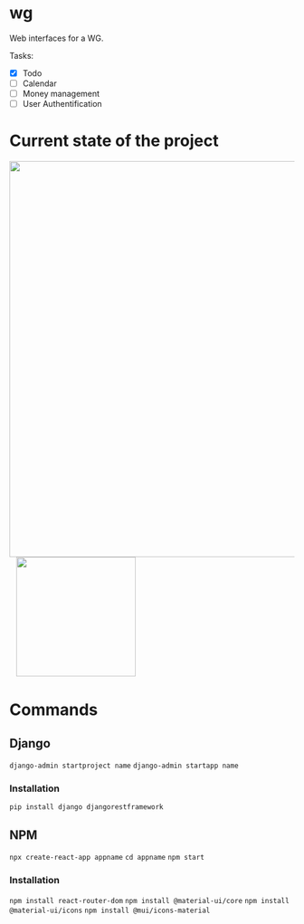 # wg

Web interfaces for a WG.

Tasks:
- [x] Todo
- [ ] Calendar
- [ ] Money management
- [ ] User Authentification

# Current state of the project

<p align="left">
<image src="icons/Todos.png" width = "700">
<spacer type="horizontal" width="100" height="100">&nbsp&nbsp</spacer>
<image src=icons/Todo_example.png width = "211">
</p>

# Commands
## Django
`django-admin startproject name`
`django-admin startapp name`
### Installation
`pip install django djangorestframework`


## NPM
`npx create-react-app appname`
`cd appname`
`npm start`
### Installation
`npm install react-router-dom`
`npm install @material-ui/core`
`npm install @material-ui/icons`
`npm install @mui/icons-material`